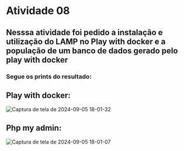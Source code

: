 # Atividade 08
## Nesssa atividade foi pedido a instalação e utilização do LAMP no Play with docker e a população de um banco de dados gerado pelo play with docker
### Segue os prints do resultado:
## Play with docker:
![Captura de tela de 2024-09-05 18-01-32](https://github.com/user-attachments/assets/c163770b-9153-4533-bcee-709c28986ca4)
## Php my admin:
![Captura de tela de 2024-09-05 18-01-07](https://github.com/user-attachments/assets/7c13c43c-f029-4d1d-8430-d814b9ad1784)
